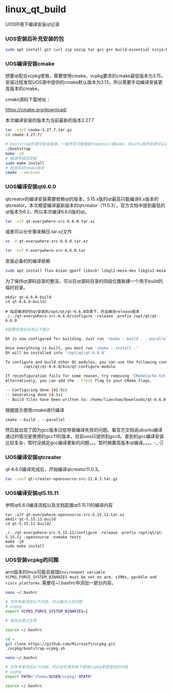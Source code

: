 # linux_qt_build
UOS环境下编译安装qt记录

### UOS安装后补充安装的包
```bash
sudo apt install git curl zip unzip tar gcc g++ build-essential ninja-build
```



### UOS编译安装cmake

想要qt配合vcpkg使用，需要使用cmake。vcpkg要求的cmake最低版本为3.15，安装过程发现UOS源中提供的cmake默认版本为3.13，所以需要手动编译安装更高版本的cmake。

cmake源码下载地址：

https://cmake.org/download/

本次编译安装的版本为当前最新的版本2.27.7

```bash
tar -zxvf cmake-3.27.7.tar.gz
cd cmake-3.27.7/

# bootstrap检查可能会报错，一般而言可能是缺少openssl或make，Ubuntu系的系统可以通过apt安装libssl-dev build-sessential两个包。如果没有提示报错信息，则可进入编译环节。
./bootstrap 
make -j8
# 编译完成后安装
sudo make install
# 检查系统cmake版本
cmake --version
```



### UOS编译安装qt6.6.0

qtcreator的编译安装需要依赖qt的版本，5.15.x版的qt最高只能编译8.x版本的qtcreator。本次期望编译最新版本的qtcreator（11.0.3），官方文档中提到最低的qt版本为6.2，所以本次编译6.6.0版的qt。

```bash
tar -xJf qt-everywhere-src-6.6.0.tar.xz
```

或者可以分步骤来解压.tar.xz文件

```bash
xz -d qt-everywhere-src-6.6.0.tar.xz

tar -xvf t-everywhere-src-6.6.0.tar
```

安装必备的的编译依赖

```bash
sudo apt install flex bison gperf libxcb* libgl1-mesa-dev libglu1-mesa-dev libegl1-mesa-dev freeglut3-dev llvm clang libclang-dev
```

为了保持qt源码目录的整洁，可以在qt源码目录的同级位置新建一个用于build的临时目录。

```
mkdir qt-6.6.0-build
cd qt-6.6.0-build/

# 指定编译好的qt安装到/opt/qt/qt-6.6.0目录下，并且编译release版本
./../qt-everywhere-src-6.6.0/configure -release -prefix /opt/qt/qt-6.6.0

```

```bash
#配置完成后会有以下提示

Qt is now configured for building. Just run 'cmake --build . --parallel'

Once everything is built, you must run 'cmake --install .'
Qt will be installed into '/opt/qt/qt-6.6.0'

To configure and build other Qt modules, you can use the following convenience script:
        /opt/qt/qt-6.6.0/bin/qt-configure-module

If reconfiguration fails for some reason, try removing 'CMakeCache.txt' from the build directory
Alternatively, you can add the --fresh flag to your CMake flags.

-- Configuring done (42.5s)
-- Generating done (4.1s)
-- Build files have been written to: /home/lianchao/Downloads/qt-6.6.0-build
```

根据提示使用cmake进行编译

```
cmake --build . --parallel
```

然后就出现了因为gcc版本过低导致编译失败的问题。看官方文档说ubuntu编译通过的情况是使用的gcc11的版本，目前uos只提供到gcc8。查到的gcc编译安装比较复杂，暂时没搞定gcc编译更新的问题。。。暂时搁置高版本qt编译。。。。-_-||

### UOS编译安装qtcreator

qt-6.6.0编译完成后，开始编译qtcreator11.0.3。

```bash
tar -zxvf qt-creator-opensource-src-11.0.3.tar.gz
```



### UOS编译安装qt5.15.11

参照qt6.6.0编译流程以及文档配置qt5.15.11的编译内容

```
tar -xJf qt-everywhere-opensource-src-5.15.11.tar.xz
mkdir qt-5.15.11-build
cd qt-5.15.11-build/

./../qt-everywhere-src-5.15.11/configure -release -prefix /opt/qt/qt-5.15.11 -opensource -nomake tests
make -j8
sudo make install
```



### UOS安装vcpkg的问题

arm版本的linux可能会报错`Environment variable VCPKG_FORCE_SYSTEM_BINARIES must be set on arm, s390x, ppc64le and riscv platforms.`需要在~/.bashrc中添加一部分内容。

```bash
nano ~/.bashrc

# 文件末尾添加以下内容，可以解决上述问题
# vcpkg
export VCPKG_FORCE_SYSTEM_BINARIES=1

# 保存后使之生效

source ~/.bashrc

cd ~
git clone https://github.com/Microsoft/vcpkg.git
./vcpkg/bootstrap-vcpkg.sh

nano ~/.bashrc

# 文件末尾添加以下内容，可以在任意目录下使用vcpkg来管理包的内容
# vcpkg
export PATH="/home/$USER/vcpkg/:$PATH"

source ~/.bashrc
```

